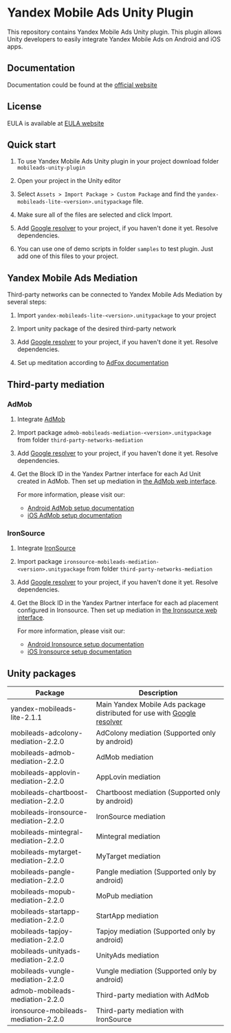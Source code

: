 # Yandex Mobile Ads Unity Plugin

This repository contains Yandex Mobile Ads Unity plugin. This plugin allows Unity developers to easily integrate Yandex Mobile Ads on Android and iOS apps.

## Documentation
Documentation could be found at the [official website][DOCUMENTATION]

## License
EULA is available at [EULA website][LICENSE]

## Quick start

1. To use Yandex Mobile Ads Unity plugin in your project download folder `mobileads-unity-plugin`

2. Open your project in the Unity editor

3. Select `Assets > Import Package > Custom Package` and find the `yandex-mobileads-lite-<version>.unitypackage` file.

4. Make sure all of the files are selected and click Import.

5. Add [Google resolver] to your project, if you haven't done it yet. Resolve dependencies.

6. You can use one of demo scripts in folder `samples` to test plugin. Just add one of this files to your project.

## Yandex Mobile Ads Mediation

Third-party networks can be connected to Yandex Mobile Ads Mediation by several steps:

1. Import `yandex-mobileads-lite-<version>.unitypackage` to your project

2. Import unity package of the desired third-party network

3. Add [Google resolver] to your project, if you haven't done it yet. Resolve dependencies.

4. Set up meditation according to [AdFox documentation](https://yandex.com/dev/mobile-ads/doc/plugins/unity/mob-mediation/list-network-docpage/)

## Third-party mediation

### AdMob

1. Integrate [AdMob](https://developers.google.com/admob/unity/start)

2. Import package `admob-mobileads-mediation-<version>.unitypackage` from folder `third-party-networks-mediation`

3. Add [Google resolver] to your project, if you haven't done it yet. Resolve dependencies.

4. Get the Block ID in the Yandex Partner interface for each Ad Unit created in AdMob. Then set up mediation in [the AdMob web interface](https://apps.admob.com).

   For more information, please visit our:
   * [Android AdMob setup documentation](https://yandex.com/dev/mobile-ads/doc/android/adapters/admob-adapter-docpage/#setting)
   * [iOS AdMob setup documentation](https://yandex.com/dev/mobile-ads/doc/ios/adapters/admob-adapter-docpage/#setting)

### IronSource

1. Integrate [IronSource](https://developers.is.com/ironsource-mobile/unity/unity-plugin/)

2. Import package `ironsource-mobileads-mediation-<version>.unitypackage` from folder `third-party-networks-mediation`

3. Add [Google resolver] to your project, if you haven't done it yet. Resolve dependencies.

4. Get the Block ID in the Yandex Partner interface for each ad placement configured in Ironsource. Then set up mediation in [the Ironsource web interface](https://platform.ironsrc.com/partners/dashboard).

   For more information, please visit our:
   * [Android Ironsource setup documentation](https://yandex.com/dev/mobile-ads/doc/android/adapters/ironsource-adapter-docpage/#setting)
   * [iOS Ironsource setup documentation](https://yandex.com/dev/mobile-ads/doc/ios/adapters/ironsource-adapter-docpage/#setting)

## Unity packages

| Package | Description |
| --- | --- |
| yandex-mobileads-lite-2.1.1 | Main Yandex Mobile Ads package distributed for use with [Google resolver]|
| mobileads-adcolony-mediation-2.2.0 |  AdColony mediation (Supported only by android) |
| mobileads-admob-mediation-2.2.0 | AdMob mediation |
| mobileads-applovin-mediation-2.2.0 | AppLovin mediation |
| mobileads-chartboost-mediation-2.2.0 |  Chartboost mediation (Supported only by android) |
| mobileads-ironsource-mediation-2.2.0 | IronSource mediation |
| mobileads-mintegral-mediation-2.2.0 | Mintegral mediation |
| mobileads-mytarget-mediation-2.2.0 | MyTarget mediation |
| mobileads-pangle-mediation-2.2.0 |  Pangle mediation (Supported only by android) |
| mobileads-mopub-mediation-2.2.0 | MoPub mediation |
| mobileads-startapp-mediation-2.2.0 | StartApp mediation |
| mobileads-tapjoy-mediation-2.2.0 |  Tapjoy mediation (Supported only by android) |
| mobileads-unityads-mediation-2.2.0 | UnityAds mediation |
| mobileads-vungle-mediation-2.2.0 |  Vungle mediation (Supported only by android) |
| admob-mobileads-mediation-2.2.0 | Third-party mediation with AdMob |
| ironsource-mobileads-mediation-2.2.0 | Third-party mediation with IronSource |

[Google resolver]: https://github.com/googlesamples/unity-jar-resolver
[DOCUMENTATION]: https://yandex.com/dev/mobile-ads/
[LICENSE]: https://legal.yandex.com/partner_ch/
